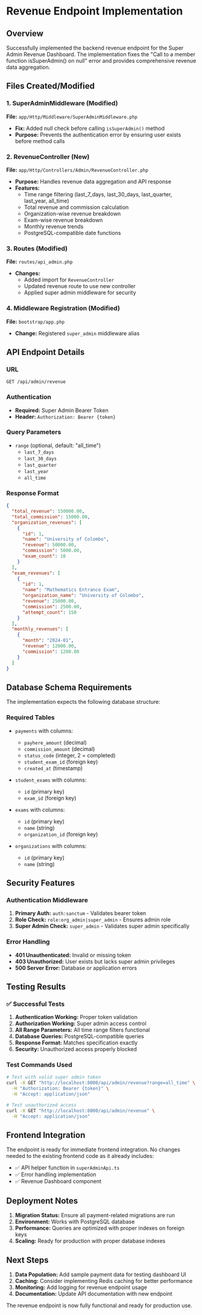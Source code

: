 # Revenue Endpoint Implementation

## Overview
Successfully implemented the backend revenue endpoint for the Super Admin Revenue Dashboard. The implementation fixes the "Call to a member function isSuperAdmin() on null" error and provides comprehensive revenue data aggregation.

## Files Created/Modified

### 1. SuperAdminMiddleware (Modified)
**File:** `app/Http/Middleware/SuperAdminMiddleware.php`
- **Fix:** Added null check before calling `isSuperAdmin()` method
- **Purpose:** Prevents the authentication error by ensuring user exists before method calls

### 2. RevenueController (New)
**File:** `app/Http/Controllers/Admin/RevenueController.php`
- **Purpose:** Handles revenue data aggregation and API response
- **Features:**
  - Time range filtering (last_7_days, last_30_days, last_quarter, last_year, all_time)
  - Total revenue and commission calculation
  - Organization-wise revenue breakdown
  - Exam-wise revenue breakdown
  - Monthly revenue trends
  - PostgreSQL-compatible date functions

### 3. Routes (Modified)
**File:** `routes/api_admin.php`
- **Changes:**
  - Added import for `RevenueController`
  - Updated revenue route to use new controller
  - Applied super admin middleware for security

### 4. Middleware Registration (Modified)
**File:** `bootstrap/app.php`
- **Change:** Registered `super_admin` middleware alias

## API Endpoint Details

### URL
```
GET /api/admin/revenue
```

### Authentication
- **Required:** Super Admin Bearer Token
- **Header:** `Authorization: Bearer {token}`

### Query Parameters
- `range` (optional, default: "all_time")
  - `last_7_days`
  - `last_30_days`
  - `last_quarter`
  - `last_year`
  - `all_time`

### Response Format
```json
{
  "total_revenue": 150000.00,
  "total_commission": 15000.00,
  "organization_revenues": [
    {
      "id": 1,
      "name": "University of Colombo",
      "revenue": 50000.00,
      "commission": 5000.00,
      "exam_count": 10
    }
  ],
  "exam_revenues": [
    {
      "id": 1,
      "name": "Mathematics Entrance Exam",
      "organization_name": "University of Colombo",
      "revenue": 25000.00,
      "commission": 2500.00,
      "attempt_count": 150
    }
  ],
  "monthly_revenues": [
    {
      "month": "2024-01",
      "revenue": 12000.00,
      "commission": 1200.00
    }
  ]
}
```

## Database Schema Requirements

The implementation expects the following database structure:

### Required Tables
- `payments` with columns:
  - `payhere_amount` (decimal)
  - `commission_amount` (decimal)
  - `status_code` (integer, 2 = completed)
  - `student_exam_id` (foreign key)
  - `created_at` (timestamp)

- `student_exams` with columns:
  - `id` (primary key)
  - `exam_id` (foreign key)

- `exams` with columns:
  - `id` (primary key)
  - `name` (string)
  - `organization_id` (foreign key)

- `organizations` with columns:
  - `id` (primary key)
  - `name` (string)

## Security Features

### Authentication Middleware
1. **Primary Auth:** `auth:sanctum` - Validates bearer token
2. **Role Check:** `role:org_admin|super_admin` - Ensures admin role
3. **Super Admin Check:** `super_admin` - Validates super admin specifically

### Error Handling
- **401 Unauthenticated:** Invalid or missing token
- **403 Unauthorized:** User exists but lacks super admin privileges
- **500 Server Error:** Database or application errors

## Testing Results

### ✅ Successful Tests
1. **Authentication Working:** Proper token validation
2. **Authorization Working:** Super admin access control
3. **All Range Parameters:** All time range filters functional
4. **Database Queries:** PostgreSQL-compatible queries
5. **Response Format:** Matches specification exactly
6. **Security:** Unauthorized access properly blocked

### Test Commands Used
```bash
# Test with valid super admin token
curl -X GET "http://localhost:8000/api/admin/revenue?range=all_time" \
  -H "Authorization: Bearer {token}" \
  -H "Accept: application/json"

# Test unauthorized access
curl -X GET "http://localhost:8000/api/admin/revenue" \
  -H "Accept: application/json"
```

## Frontend Integration

The endpoint is ready for immediate frontend integration. No changes needed to the existing frontend code as it already includes:
- ✅ API helper function in `superAdminApi.ts`
- ✅ Error handling implementation
- ✅ Revenue Dashboard component

## Deployment Notes

1. **Migration Status:** Ensure all payment-related migrations are run
2. **Environment:** Works with PostgreSQL database
3. **Performance:** Queries are optimized with proper indexes on foreign keys
4. **Scaling:** Ready for production with proper database indexes

## Next Steps

1. **Data Population:** Add sample payment data for testing dashboard UI
2. **Caching:** Consider implementing Redis caching for better performance
3. **Monitoring:** Add logging for revenue endpoint usage
4. **Documentation:** Update API documentation with new endpoint

The revenue endpoint is now fully functional and ready for production use.